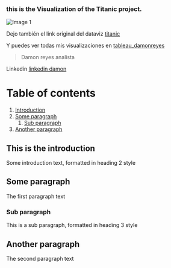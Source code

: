 ### this is the Visualization of the Titanic project.

![Image 1](https://github.com/DamonReyes/Routine_1/blob/main/Screenshots/Titanic.png)

Dejo también el link original del dataviz [titanic](https://public.tableau.com/app/profile/damon.reyes/viz/TitanicProject_16223262808060/Dashboard1)

Y puedes ver todas mis visualizaciones en [tableau_damonreyes](https://public.tableau.com/profile/damon.reyes#!/)

> Damon reyes analista

Linkedin [linkedin damon](https://www.linkedin.com/in/damon-reyes/)

# Table of contents
1. [Introduction](#introduction)
2. [Some paragraph](#paragraph1)
    1. [Sub paragraph](#subparagraph1)
3. [Another paragraph](#paragraph2)

## This is the introduction <a name="introduction"></a>
Some introduction text, formatted in heading 2 style

## Some paragraph <a name="paragraph1"></a>
The first paragraph text

### Sub paragraph <a name="subparagraph1"></a>
This is a sub paragraph, formatted in heading 3 style

## Another paragraph <a name="paragraph2"></a>
The second paragraph text
